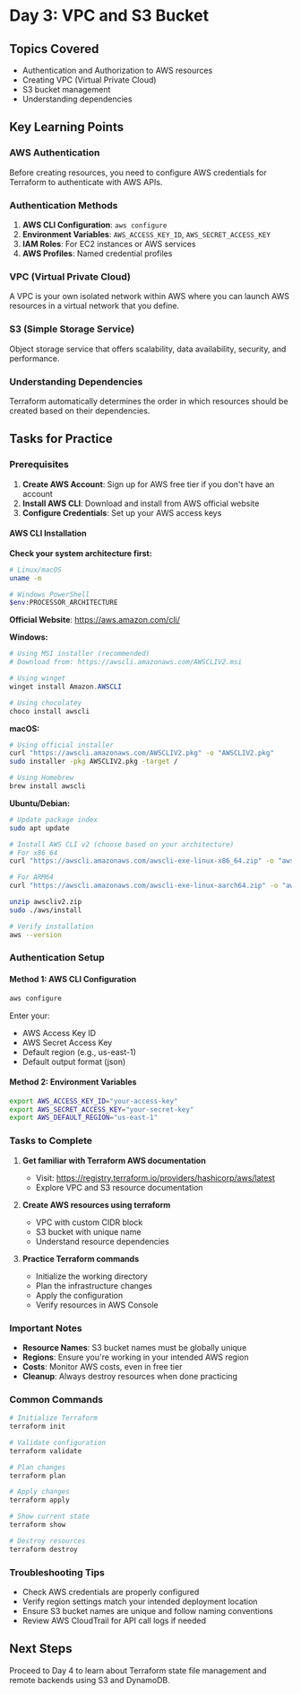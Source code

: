 # Day 3: VPC and S3 Bucket

## Topics Covered
- Authentication and Authorization to AWS resources
- Creating VPC (Virtual Private Cloud)
- S3 bucket management
- Understanding dependencies

## Key Learning Points

### AWS Authentication
Before creating resources, you need to configure AWS credentials for Terraform to authenticate with AWS APIs.

### Authentication Methods
1. **AWS CLI Configuration**: `aws configure`
2. **Environment Variables**: `AWS_ACCESS_KEY_ID`, `AWS_SECRET_ACCESS_KEY`
3. **IAM Roles**: For EC2 instances or AWS services
4. **AWS Profiles**: Named credential profiles

### VPC (Virtual Private Cloud)
A VPC is your own isolated network within AWS where you can launch AWS resources in a virtual network that you define.

### S3 (Simple Storage Service)
Object storage service that offers scalability, data availability, security, and performance.

### Understanding Dependencies
Terraform automatically determines the order in which resources should be created based on their dependencies.

## Tasks for Practice

### Prerequisites
1. **Create AWS Account**: Sign up for AWS free tier if you don't have an account
2. **Install AWS CLI**: Download and install from AWS official website
3. **Configure Credentials**: Set up your AWS access keys

#### AWS CLI Installation

**Check your system architecture first:**
```bash
# Linux/macOS
uname -m

# Windows PowerShell
$env:PROCESSOR_ARCHITECTURE
```

**Official Website**: https://aws.amazon.com/cli/

**Windows:**
```powershell
# Using MSI installer (recommended)
# Download from: https://awscli.amazonaws.com/AWSCLIV2.msi

# Using winget
winget install Amazon.AWSCLI

# Using chocolatey
choco install awscli
```

**macOS:**
```bash
# Using official installer
curl "https://awscli.amazonaws.com/AWSCLIV2.pkg" -o "AWSCLIV2.pkg"
sudo installer -pkg AWSCLIV2.pkg -target /

# Using Homebrew
brew install awscli
```

**Ubuntu/Debian:**
```bash
# Update package index
sudo apt update

# Install AWS CLI v2 (choose based on your architecture)
# For x86_64
curl "https://awscli.amazonaws.com/awscli-exe-linux-x86_64.zip" -o "awscliv2.zip"

# For ARM64
curl "https://awscli.amazonaws.com/awscli-exe-linux-aarch64.zip" -o "awscliv2.zip"

unzip awscliv2.zip
sudo ./aws/install

# Verify installation
aws --version
```



### Authentication Setup

#### Method 1: AWS CLI Configuration
```bash
aws configure
```
Enter your:
- AWS Access Key ID
- AWS Secret Access Key
- Default region (e.g., us-east-1)
- Default output format (json)

#### Method 2: Environment Variables
```bash
export AWS_ACCESS_KEY_ID="your-access-key"
export AWS_SECRET_ACCESS_KEY="your-secret-key"
export AWS_DEFAULT_REGION="us-east-1"
```

### Tasks to Complete
1. **Get familiar with Terraform AWS documentation**
   - Visit: https://registry.terraform.io/providers/hashicorp/aws/latest
   - Explore VPC and S3 resource documentation

2. **Create AWS resources using terraform**
   - VPC with custom CIDR block
   - S3 bucket with unique name
   - Understand resource dependencies

3. **Practice Terraform commands**
   - Initialize the working directory
   - Plan the infrastructure changes
   - Apply the configuration
   - Verify resources in AWS Console


### Important Notes
- **Resource Names**: S3 bucket names must be globally unique
- **Regions**: Ensure you're working in your intended AWS region
- **Costs**: Monitor AWS costs, even in free tier
- **Cleanup**: Always destroy resources when done practicing

### Common Commands
```bash
# Initialize Terraform
terraform init

# Validate configuration
terraform validate

# Plan changes
terraform plan

# Apply changes
terraform apply

# Show current state
terraform show

# Destroy resources
terraform destroy
```

### Troubleshooting Tips
- Check AWS credentials are properly configured
- Verify region settings match your intended deployment location
- Ensure S3 bucket names are unique and follow naming conventions
- Review AWS CloudTrail for API call logs if needed

## Next Steps
Proceed to Day 4 to learn about Terraform state file management and remote backends using S3 and DynamoDB.
